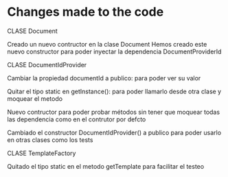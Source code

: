 # Changes made to the code

CLASE Document

Creado un nuevo contructor en la clase Document
Hemos creado este nuevo constructor para poder inyectar la dependencia DocumentProviderId


CLASE DocumentIdProvider

Cambiar la propiedad documentId a publico: para poder ver su valor

Quitar el tipo static en getInstance(): para poder llamarlo desde otra clase y moquear el metodo

Nuevo contructor para poder probar métodos sin tener que moquear todas las 
dependencia como en el contrutor por defcto 

Cambiado el constructor DocumentIdProvider() a publico para poder usarlo en otras clases como los tests


CLASE TemplateFactory

Quitado el tipo static en el metodo getTemplate para facilitar el testeo